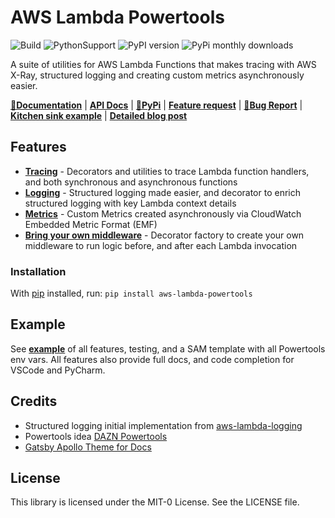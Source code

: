 # AWS Lambda Powertools

![Build](https://github.com/awslabs/aws-lambda-powertools/workflows/Powertools%20Python/badge.svg?branch=master)
![PythonSupport](https://img.shields.io/static/v1?label=python&message=3.6%20|%203.7|%203.8&color=blue?style=flat-square&logo=python) ![PyPI version](https://badge.fury.io/py/aws-lambda-powertools.svg) ![PyPi monthly downloads](https://img.shields.io/pypi/dm/aws-lambda-powertools)

A suite of utilities for AWS Lambda Functions that makes tracing with AWS X-Ray, structured logging and creating custom metrics asynchronously easier.

**[📜Documentation](https://awslabs.github.io/aws-lambda-powertools-python/)** | **[API Docs](https://awslabs.github.io/aws-lambda-powertools-python/api/)** | **[🐍PyPi](https://pypi.org/project/aws-lambda-powertools/)** | **[Feature request](https://github.com/awslabs/aws-lambda-powertools-python/issues/new?assignees=&labels=feature-request%2C+triage&template=feature_request.md&title=)** | **[🐛Bug Report](https://github.com/awslabs/aws-lambda-powertools-python/issues/new?assignees=&labels=bug%2C+triage&template=bug_report.md&title=)** | **[Kitchen sink example](https://github.com/awslabs/aws-lambda-powertools-python/tree/develop/example)** | **[Detailed blog post](https://aws.amazon.com/blogs/opensource/simplifying-serverless-best-practices-with-lambda-powertools/)**

## Features

* **[Tracing](https://awslabs.github.io/aws-lambda-powertools-python/core/tracer/)** - Decorators and utilities to trace Lambda function handlers, and both synchronous and asynchronous functions
* **[Logging](https://awslabs.github.io/aws-lambda-powertools-python/core/logger/)** - Structured logging made easier, and decorator to enrich structured logging with key Lambda context details
* **[Metrics](https://awslabs.github.io/aws-lambda-powertools-python/core/metrics/)** - Custom Metrics created asynchronously via CloudWatch Embedded Metric Format (EMF)
* **[Bring your own middleware](https://awslabs.github.io/aws-lambda-powertools-python/utilities/middleware_factory/)** - Decorator factory to create your own middleware to run logic before, and after each Lambda invocation

### Installation

With [pip](https://pip.pypa.io/en/latest/index.html) installed, run: ``pip install aws-lambda-powertools``

## Example

See **[example](./example/README.md)** of all features, testing, and a SAM template with all Powertools env vars. All features also provide full docs, and code completion for VSCode and PyCharm.

## Credits

* Structured logging initial implementation from [aws-lambda-logging](https://gitlab.com/hadrien/aws_lambda_logging)
* Powertools idea [DAZN Powertools](https://github.com/getndazn/dazn-lambda-powertools/)
* [Gatsby Apollo Theme for Docs](https://github.com/apollographql/gatsby-theme-apollo/tree/master/packages/gatsby-theme-apollo-docs)

## License

This library is licensed under the MIT-0 License. See the LICENSE file.
